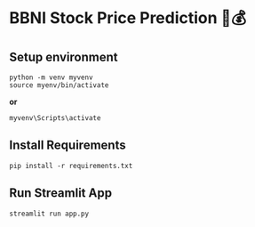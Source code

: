 # BBNI Stock Price Prediction 💸💰

## Setup environment
```
python -m venv myvenv
source myenv/bin/activate
```
**or**
```
myvenv\Scripts\activate
```

## Install Requirements
```
pip install -r requirements.txt
```

## Run Streamlit App
```
streamlit run app.py
```
